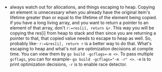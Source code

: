 * always watch out for allocations, and things escaping to heap. Copying an element is unnecessary when you already have the original item's lifetime greater than or equal to the lifetime of the element being copied. if you have a long living array, and you want to return a pointer to an element of that array, don't `r:=res[i], return &r`. This way you will be copying the res[i] from heap to stack and then since you are returning a pointer to that, that copied value needs to escape to heap as well. So, probably like- `r:=&res[i], return r` is a better way to do that. What's escaping to heap and what's not are optimization decisions at compile time. You can view them by `go build -gcflags=-m <>`. To pass multiple `gcflags`, you can for example- `go build -gcflags="-m -r" <>`. `-m` is to print optimization decisions, `-r` is to enable race detector.
